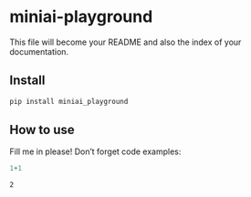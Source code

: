 miniai-playground
================

<!-- WARNING: THIS FILE WAS AUTOGENERATED! DO NOT EDIT! -->

This file will become your README and also the index of your
documentation.

## Install

``` sh
pip install miniai_playground
```

## How to use

Fill me in please! Don’t forget code examples:

``` python
1+1
```

    2
